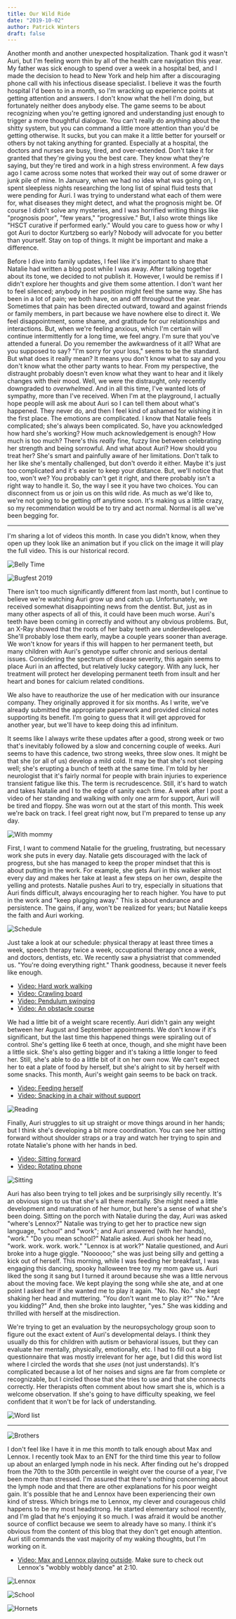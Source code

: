 ```yaml
---
title: Our Wild Ride
date: "2019-10-02"
author: Patrick Winters
draft: false
---
```


Another month and another unexpected hospitalization. Thank god it wasn't Auri, but I'm feeling worn thin by all of the health care navigation this year. My father was sick enough to spend over a week in a hospital bed, and I made the decision to head to New York and help him after a discouraging phone call with his infectious disease specialist. I believe it was the fourth hospital I'd been to in a month, so I'm wracking up experience points at getting attention and answers. I don't know what the hell I'm doing, but fortunately neither does anybody else. The game seems to be about recognizing when you're getting ignored and understanding just enough to trigger a more thoughtful dialogue. You can't really do anything about the shitty system, but you can command a little more attention than you'd be getting otherwise. It sucks, but you can make it a little better for yourself or others by not taking anything for granted. Especially at a hospital, the doctors and nurses are busy, tired, and over-extended. Don't take it for granted that they're giving you the best care. They know what they're saying, but they're tired and work in a high stress environment. A few days ago I came across some notes that worked their way out of some drawer or junk pile of mine. In January, when we had no idea what was going on, I spent sleepless nights researching the long list of spinal fluid tests that were pending for Auri. I was trying to understand what each of them were for, what diseases they might detect, and what the prognosis might be. Of course I didn't solve any mysteries, and I was horrified writing things like "prognosis poor", "few years," "progressive." But, I also wrote things like "HSCT curative if performed early." Would you care to guess how or why I got Auri to doctor Kurtzberg so early? Nobody will advocate for you better than yourself. Stay on top of things. It might be important and make a difference.

Before I dive into family updates, I feel like it's important to share that Natalie had written a blog post while I was away. After talking together about its tone, we decided to not publish it. However, I would be remiss if I didn't explore her thoughts and give them some attention. I don't want her to feel silenced; anybody in her position might feel the same way. She has been in a lot of pain; we both have, on and off throughout the year. Sometimes that pain has been directed outward, toward and against friends or family members, in part because we have nowhere else to direct it. We feel disappointment, some shame, and gratitude for our relationships and interactions. But, when we're feeling anxious, which I'm certain will continue intermittently for a long time, we feel angry. I'm sure that you've attended a funeral. Do you remember the awkwardness of it all? What are you supposed to say? "I'm sorry for your loss," seems to be the standard. But what does it really mean? It means you don't know what to say and you don't know what the other party wants to hear. From my perspective, the distraught probably doesn't even know what they want to hear and it likely changes with their mood. Well, we were the distraught, only recently downgraded to _overwhelmed_. And in all this time, I've wanted lots of sympathy, more than I've received. When I'm at the playground, I actually hope people will ask me about Auri so I can tell them about what's happened. They never do, and then I feel kind of ashamed for wishing it in the first place. The emotions are complicated. I know that Natalie feels complicated; she's always been complicated. So, have you acknowledged how hard she's working? How much acknowledgement is enough? How much is too much? There's this _really_ fine, fuzzy line between celebrating her strength and being sorrowful. And what about Auri? How should you treat her? She's smart and painfully aware of her limitations. Don't talk to her like she's mentally challenged, but don't overdo it either. Maybe it's just too complicated and it's easier to keep your distance. But, we'll notice that too, won't we? You probably can't get it right, and there probably isn't a right way to handle it. So, the way I see it you have two choices. You can disconnect from us or join us on this wild ride. As much as we'd like to, we're not going to be getting off anytime soon. It's making us a little crazy, so my recommendation would be to try and act normal. Normal is all we've been begging for.

---

I'm sharing a lot of videos this month. In case you didn't know, when they open up they look like an animation but if you click on the image it will play the full video. This is our historical record. 

![Belly Time](./bellytime.JPG)

![Bugfest 2019](./bugfest.jpg)


There isn't too much significantly different from last month, but I continue to believe we're watching Auri grow up and catch up. Unfortunately, we received somewhat disappointing news from the dentist. But, just as in many other aspects of all of this, it could have been much worse. Auri's teeth have been coming in correctly and without any obvious problems. But, an X-Ray showed that the roots of her baby teeth are underdeveloped. She'll probably lose them early, maybe a couple years sooner than average. We won't know for years if this will happen to her permanent teeth, but many children with Auri's genotype suffer chronic and serious dental issues. Considering the spectrum of disease severity, this again seems to place Auri in an affected, but relatively lucky category. With any luck, her treatment will protect her developing permanent teeth from insult and her heart and bones for calcium related conditions.

We also have to reauthorize the use of her medication with our insurance company. They originally approved it for six months. As I write, we've already submitted the appropriate paperwork and provided clinical notes supporting its benefit. I'm going to guess that it will get approved for another year, but we'll have to keep doing this ad infinitum.

It seems like I always write these updates after a good, strong week or two that's inevitably followed by a slow and concerning couple of weeks. Auri seems to have this cadence, two strong weeks, three slow ones. It might be that she (or all of us) develop a mild cold. It may be that she's not sleeping well; she's erupting a bunch of teeth at the same time. I'm told by her neurologist that it's fairly normal for people with brain injuries to experience transient fatigue like this. The term is recrudescence. Still, it's hard to watch and takes Natalie and I to the edge of sanity each time. A week after I post a video of her standing and walking with only one arm for support, Auri will be tired and floppy. She was worn out at the start of this month. This week we're back on track. I feel great right now, but I'm prepared to tense up any day.

![With mommy](mommy.JPG)

First, I want to commend Natalie for the grueling, frustrating, but necessary work she puts in every day. Natalie gets discouraged with the lack of progress, but she has managed to keep the proper mindset that this is about putting in the work. For example, she gets Auri in this walker almost every day and makes her take at least a few steps on her own, despite the yelling and protests. Natalie pushes Auri to try, especially in situations that Auri finds difficult, always encouraging her to reach higher. You have to put in the work and "keep plugging away." This is about endurance and persistence. The gains, if any, won't be realized for years; but Natalie keeps the faith and Auri working. 

![Schedule](schedule.jpg)

Just take a look at our schedule: physical therapy at least three times a week, speech therapy twice a week, occupational therapy once a week, and doctors, dentists, etc. We recently saw a physiatrist that commended us. "You're doing everything right." Thank goodness, because it never feels like enough.

* [Video: Hard work walking](https://photos.app.goo.gl/2FTRdwRaDV1sziAM8)
* [Video: Crawling board](https://photos.app.goo.gl/9xqDtzU9evheDSUV7)
* [Video: Pendulum swinging](https://photos.app.goo.gl/FTf3EXhfPku9LpwB7)
* [Video: An obstacle course](https://photos.app.goo.gl/GSdwhuUtwFuhTna29)

We had a little bit of a weight scare recently. Auri didn't gain any weight between her August and September appointments. We don't know if it's significant, but the last time this happened things were spiraling out of control. She's getting like 6 teeth at once, though, and she might have been a little sick. She's also getting bigger and it's taking a little longer to feed her. Still, she's able to do a little bit of it on her own now. We can't expect her to eat a plate of food by herself, but she's alright to sit by herself with some snacks. This month, Auri's weight gain seems to be back on track.

* [Video: Feeding herself](https://photos.app.goo.gl/PR8jRs6Joqv7xkpq6)
* [Video: Snacking in a chair without support](https://photos.app.goo.gl/4DrwpULckh3yD1ae8)

![Reading](reading.jpg)

Finally, Auri struggles to sit up straight or move things around in her hands; but I think she's developing a bit more coordination. You can see her sitting forward without shoulder straps or a tray and watch her trying to spin and rotate Natalie's phone with her hands in bed.

* [Video: Sitting forward](https://photos.app.goo.gl/prCsP3xifiWYxwr28)
* [Video: Rotating phone](https://photos.app.goo.gl/7sd9i1KEyoPi3Hue7)

![Sitting](sitting.JPG)

Auri has also been trying to tell jokes and be surprisingly silly recently. It's an obvious sign to us that she's all there mentally. She might need a little development and maturation of her humor, but here's a sense of what she's been doing. Sitting on the porch with Natalie during the day, Auri was asked "where's Lennox?" Natalie was trying to get her to practice new sign language, "school" and "work"; and Auri answered (with her hands), "work." "Do you mean school?" Natalie asked. Auri shook her head no, "work. work. work. work." "Lennox is at work?" Natalie questioned, and Auri broke into a huge giggle. "Noooooo;" she was just being silly and getting a kick out of herself. This morning, while I was feeding her breakfast, I was engaging this dancing, spooky halloween tree toy my mom gave us. Auri liked the song it sang but I turned it around because she was a little nervous about the moving face. We kept playing the song while she ate, and at one point I asked her if she wanted me to play it again. "No. No. No." she kept shaking her head and muttering. "You don't want me to play it?" "No." "Are you kidding?" And, then she broke into laughter, "yes." She was kidding and thrilled with herself at the misdirection.

We're trying to get an evaluation by the neuropsychology group soon to figure out the exact extent of Auri's developmental delays. I think they usually do this for children with autism or behavioral issues, but they can evaluate her mentally, physically, emotionally, etc. I had to fill out a big questionnaire that was mostly irrelevant for her age, but I did this word list where I circled the words that she _uses_ (not just understands). It's complicated because a lot of her noises and signs are far from complete or recognizable, but I circled those that she tries to use and that she connects correctly. Her therapists often comment about how smart she is, which is a welcome observation. If she's going to have difficulty speaking, we feel confident that it won't be for lack of understanding.

![Word list](words.jpg)

---

![Brothers](brothers.JPG)

I don't feel like I have it in me this month to talk enough about Max and Lennox. I recently took Max to an ENT for the third time this year to follow up about an enlarged lymph node in his neck. After finding out he's dropped from the 70th to the 30th percentile in weight over the course of a year, I've been more than stressed. I'm assured that there's nothing concerning about the lymph node and that there are other explanations for his poor weight gain. It's possible that he and Lennox have been experiencing their own kind of stress. Which brings me to Lennox, my clever and courageous child happens to be my most headstrong. He started elementary school recently, and I'm glad that he's enjoying it so much. I was afraid it would be another source of conflict because we seem to already have so many. I think it's obvious from the content of this blog that they don't get enough attention. Auri still commands the vast majority of my waking thoughts, but I'm working on it.

* [Video: Max and Lennox playing outside](https://photos.app.goo.gl/UcMJNMACkf1VBt449). Make sure to check out Lennox's "wobbly wobbly dance" at 2:10.

![Lennox](lennox.jpg)

![School](school.jpg)

![Hornets](hornets.JPG)
